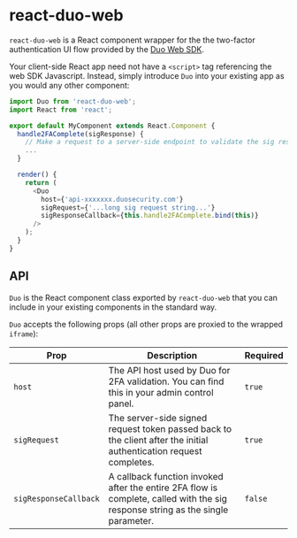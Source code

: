 # react-duo-web

`react-duo-web` is a React component wrapper for the the two-factor authentication UI flow provided by the [Duo Web SDK](https://duo.com/docs/duoweb).

Your client-side React app need not have a `<script>` tag referencing the web SDK Javascript. Instead, simply introduce `Duo` into your existing app as you would any other component:

```javascript
import Duo from 'react-duo-web';
import React from 'react';

export default MyComponent extends React.Component {
  handle2FAComplete(sigResponse) {
    // Make a request to a server-side endpoint to validate the sig response
    ...
  }

  render() {
    return (
      <Duo
        host={'api-xxxxxxx.duosecurity.com'}
        sigRequest={'...long sig request string...'}
        sigResponseCallback={this.handle2FAComplete.bind(this)}
      />
    );
  }
}
```

## API

`Duo` is the React component class exported by `react-duo-web` that you can include in your existing components in the standard way.

`Duo` accepts the following props (all other props are proxied to the wrapped `iframe`):

|Prop|Description|Required|
|----|-----------|--------|
|`host`|The API host used by Duo for 2FA validation. You can find this in your admin control panel.|`true`|
|`sigRequest`|The server-side signed request token passed back to the client after the initial authentication request completes.|`true`|
|`sigResponseCallback`|A callback function invoked after the entire 2FA flow is complete, called with the sig response string as the single parameter.|`false`|
